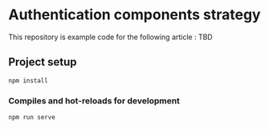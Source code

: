 # Authentication components strategy

This repository is example code for the following article : TBD

## Project setup
```
npm install
```

### Compiles and hot-reloads for development
```
npm run serve
```
